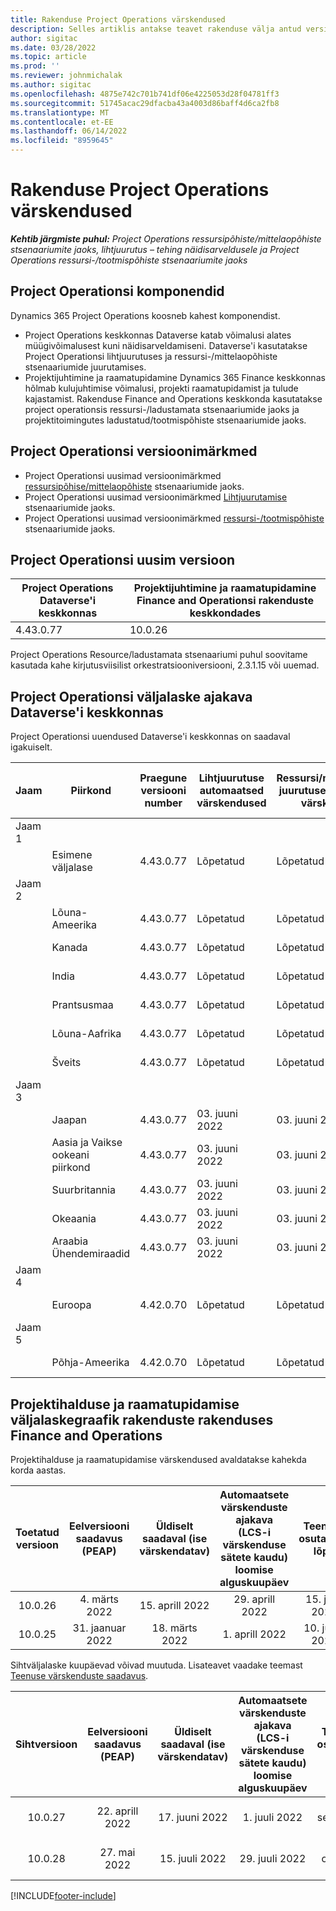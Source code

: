 ```yaml
---
title: Rakenduse Project Operations värskendused
description: Selles artiklis antakse teavet rakenduse välja antud versioonide kohta Dynamics 365 Project Operations.
author: sigitac
ms.date: 03/28/2022
ms.topic: article
ms.prod: ''
ms.reviewer: johnmichalak
ms.author: sigitac
ms.openlocfilehash: 4875e742c701b741df06e4225053d28f04781ff3
ms.sourcegitcommit: 51745acac29dfacba43a4003d86baff4d6ca2fb8
ms.translationtype: MT
ms.contentlocale: et-EE
ms.lasthandoff: 06/14/2022
ms.locfileid: "8959645"
---
```

# <a name="project-operations-updates"></a>Rakenduse Project Operations värskendused

_**Kehtib järgmiste puhul:** Project Operations ressursipõhiste/mittelaopõhiste stsenaariumite jaoks, lihtjuurutus – tehing näidisarveldusele ja Project Operations ressursi-/tootmispõhiste stsenaariumite jaoks_



## <a name="project-operations-components"></a>Project Operationsi komponendid

Dynamics 365 Project Operations koosneb kahest komponendist.

- Project Operations keskkonnas Dataverse katab võimalusi alates müügivõimalusest kuni näidisarveldamiseni. Dataverse'i kasutatakse Project Operationsi lihtjuurutuses ja ressursi-/mittelaopõhiste stsenaariumide juurutamises.
- Projektijuhtimine ja raamatupidamine Dynamics 365 Finance keskkonnas hõlmab kulujuhtimise võimalusi, projekti raamatupidamist ja tulude kajastamist. Rakenduse Finance and Operations keskkonda kasutatakse project operationsis ressursi-/ladustamata stsenaariumide jaoks ja projektitoimingutes ladustatud/tootmispõhiste stsenaariumide jaoks.

## <a name="project-operations-release-notes"></a>Project Operationsi versioonimärkmed
- Project Operationsi uusimad versioonimärkmed [ressursipõhise/mittelaopõhiste](whats-new-may-2022-resource-based.md) stsenaariumide jaoks.
- Project Operationsi uusimad versioonimärkmed [Lihtjuurutamise](../pro/whats-new/whats-new-may-2022-lite.md) stsenaariumide jaoks.
- Project Operationsi uusimad versioonimärkmed [ ressursi-/tootmispõhiste](../prod-pma/whats-new/whats-new-oct-2021-stocked.md) stsenaariumide jaoks.

## <a name="project-operations-latest-version"></a>Project Operationsi uusim versioon

| Project Operations Dataverse'i keskkonnas | Projektijuhtimine ja raamatupidamine Finance and Operationsi rakenduste keskkondades | 
| --- | --- |
| 4.43.0.77 | 10.0.26 |

Project Operations Resource/ladustamata stsenaariumi puhul soovitame kasutada kahe kirjutusviisilist orkestratsiooniversiooni, 2.3.1.15 või uuemad.

## <a name="release-schedule-for-project-operations-on-dataverse-environment"></a>Project Operationsi väljalaske ajakava Dataverse'i keskkonnas

Project Operationsi uuendused Dataverse'i keskkonnas on saadaval igakuiselt. 

| Jaam | Piirkond | Praegune versiooni number | Lihtjuurutuse automaatsed värskendused | Ressursi/mitteloapõhise juurutuse automaatsed värskendused | Järgmise versiooni number | Järgmine versioon üldiselt saadaval |
|-----------|-----------------------|-----------------|--------------------|---------------------|---------------------|---------------------|
| Jaam 1 |   &nbsp;              |    &nbsp;       | &nbsp;             |      &nbsp;         |      &nbsp;         |      &nbsp;         |
|   &nbsp;  | Esimene väljalase         |  4.43.0.77      | Lõpetatud           | Lõpetatud            | TBD                 | 01. juuli 2022       |
| Jaam 2 |   &nbsp;              |    &nbsp;       | &nbsp;             |      &nbsp;         |      &nbsp;         |      &nbsp;         |
|   &nbsp;  | Lõuna-Ameerika         |  4.43.0.77      | Lõpetatud           | Lõpetatud            | TBD                 | 01. juuli 2022       |
|   &nbsp;  | Kanada                |  4.43.0.77      | Lõpetatud           | Lõpetatud            | TBD                 | 01. juuli 2022       |
|   &nbsp;  | India                 |  4.43.0.77      | Lõpetatud           | Lõpetatud            | TBD                 | 01. juuli 2022       |
|   &nbsp;  | Prantsusmaa                |  4.43.0.77      | Lõpetatud           | Lõpetatud            | TBD                 | 01. juuli 2022       |
|   &nbsp;  | Lõuna-Aafrika          |  4.43.0.77      | Lõpetatud           | Lõpetatud            | TBD                 | 01. juuli 2022       |
|   &nbsp;  | Šveits           |  4.43.0.77      | Lõpetatud           | Lõpetatud            | TBD                 | 01. juuli 2022       |
| Jaam 3 |      &nbsp;           |     &nbsp;      |     &nbsp;         |      &nbsp;         |      &nbsp;         |      &nbsp;         |
|   &nbsp;  | Jaapan                 |  4.43.0.77      | 03. juuni 2022      | 03. juuni 2022       | TBD                 | 08. juuli 2022       |
|   &nbsp;  | Aasia ja Vaikse ookeani piirkond          |  4.43.0.77      | 03. juuni 2022      | 03. juuni 2022       | TBD                 | 08. juuli 2022       |
|   &nbsp;  | Suurbritannia         |  4.43.0.77      | 03. juuni 2022      | 03. juuni 2022       | TBD                 | 08. juuli 2022       |
|   &nbsp;  | Okeaania               |  4.43.0.77      | 03. juuni 2022      | 03. juuni 2022       | TBD                 | 08. juuli 2022       |
|   &nbsp;  | Araabia Ühendemiraadid  |  4.43.0.77      | 03. juuni 2022      | 03. juuni 2022       | TBD                 | 08. juuli 2022       |
| Jaam 4 |     &nbsp;            |     &nbsp;      |     &nbsp;         |      &nbsp;         |      &nbsp;         |      &nbsp;         |
|   &nbsp;  | Euroopa                |  4.42.0.70      | Lõpetatud           | Lõpetatud            | 4.43.0.77           | 10. juuni 2022       |
| Jaam 5 |     &nbsp;            |     &nbsp;      |     &nbsp;         |      &nbsp;         |      &nbsp;         |      &nbsp;         |
|   &nbsp;  | Põhja-Ameerika         |  4.42.0.70      | Lõpetatud           | Lõpetatud            | 4.43.0.77           | 17. juuni 2022       |

## <a name="release-schedule-for-project-management-and-accounting-in-the-finance-and-operations-apps-environment"></a>Projektihalduse ja raamatupidamise väljalaskegraafik rakenduste rakenduses Finance and Operations

Projektihalduse ja raamatupidamise värskendused avaldatakse kahekda korda aastas.

|Toetatud versioon| Eelversiooni saadavus (PEAP) | Üldiselt saadaval (ise värskendatav) | Automaatsete värskenduste ajakava (LCS-i värskenduse sätete kaudu) loomise alguskuupäev |   Teenuse osutamise lõpp   |
|:---------------:|:---------------------------:|:---------------------------------:|:--------------------------------------------------------------------:|:------------------:|
|     10.0.26     |      4. märts 2022          |        15. aprill 2022             |                          29. aprill 2022                              | 15. juuli 2022      |
|     10.0.25     |      31. jaanuar 2022       |        18. märts 2022             |                          1. aprill 2022                               | 10. juuni 2022      |


Sihtväljalaske kuupäevad võivad muutuda. Lisateavet vaadake teemast [Teenuse värskenduste saadavus](/dynamics365/fin-ops-core/fin-ops/get-started/public-preview-releases?toc=%2fdynamics365%2ffinance%2ftoc.json).

|Sihtversioon | Eelversiooni saadavus (PEAP) | Üldiselt saadaval (ise värskendatav) | Automaatsete värskenduste ajakava (LCS-i värskenduse sätete kaudu) loomise alguskuupäev |   Teenuse osutamise lõpp   |
|:---------------:|:---------------------------:|:---------------------------------:|:--------------------------------------------------------------------:|:------------------:|
|     10.0.27     |      22. aprill 2022         |        17. juuni 2022              |                          1. juuli 2022                                | 16. september 2022 |
|     10.0.28     |      27. mai 2022           |        15. juuli 2022              |                          29. juuli 2022                               | 21. oktoober 2022   |

[!INCLUDE[footer-include](../includes/footer-banner.md)]
